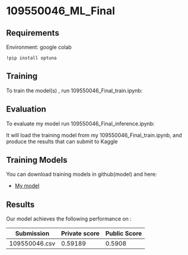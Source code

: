# 109550046_ML_Final

## Requirements

Environment: google colab

```setup
!pip install optuna
```

## Training

To train the model(s) , run 109550046_Final_train.ipynb:

## Evaluation

To evaluate my model run 109550046_Final_inference.ipynb:

It will load the training model from my 109550046_Final_train.ipynb, and produce the results that can submit to Kaggle


## Training Models

You can download training models in github(model) and here:

- [My model]([https://drive.google.com/file/d/1LjcYAse3otPVcob4ixxsKgN7YgWHXVzU/view?usp=sharing])

## Results

Our model achieves the following performance on :

|    Submission      |  Private score  |  Public Score  |
| ------------------ |---------------- | -------------- |
|    109550046.csv   |     0.59189     |     0.5908     |

